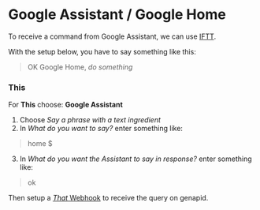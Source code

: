 # Google Assistant / Google Home

To receive a command from Google Assistant, we can use [IFTT](https://ifttt.com/).

With the setup below, you have to say something like this:
> OK Google Home, *do something*

### This
For **This** choose: **Google Assistant**

1. Choose *Say a phrase with a text ingredient*
2. In *What do you want to say?* enter something like:
> home $

3. In *What do you want the Assistant to say in response?* enter something like:
> ok

Then setup a [*That* Webhook](ifttt.md) to receive the query on genapid.
